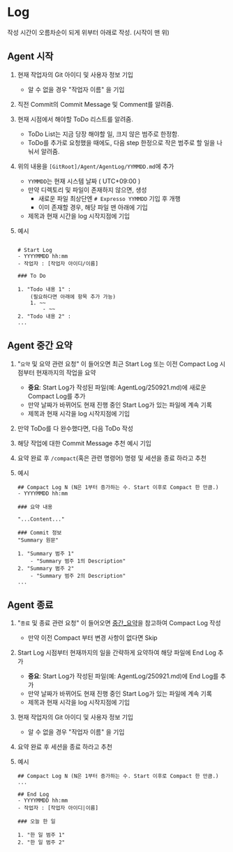 # Log 

작성 시간이 오름차순이 되게 위부터 아래로 작성. (시작이 맨 위)

## Agent 시작

1. 현재 작업자의 Git 아이디 및 사용자 정보 기입
    - 알 수 없을 경우 "작업자 이름" 을 기입
2. 직전 Commit의 Commit Message 및 Comment를 알려줌.
3. 현재 시점에서 해야할 ToDo 리스트를 알려줌.
    - ToDo List는 지금 당장 해야할 일, 크지 않은 범주로 한정함.
    - ToDo를 추가로 요청했을 때에도, 다음 step 한정으로 작은 범주로 할 일을 나눠서 알려줌.
4. 위의 내용을 `[GitRoot]/Agent/AgentLog/YYMMDD.md`에 추가
    - `YYMMDD`는 현재 시스템 날짜 ( UTC+09:00 )
    - 만약 디렉토리 및 파일이 존재하지 않으면, 생성
        - 새로운 파일 최상단엔 `# Expresso YYMMDD` 기입 후 개행
        - 이미 존재할 경우, 해당 파일 맨 아래에 기입
    - 제목과 현재 시간을 log 시작지점에 기입

5. 예시
    ```

    # Start Log
    - YYYYMMDD hh:mm
    - 작업자 : [작업자 아이디/이름]

    ### To Do

    1. "Todo 내용 1" : 
        (필요하다면 아래에 항목 추가 가능)
        1. ~~
            - ~~
    2. "Todo 내용 2" : 
    ...

    ```

## Agent 중간 요약

1. "`요약` 및 요약 관련 요청" 이 들어오면 최근 Start Log 또는 이전 Compact Log 시점부터 현재까지의 작업을 요약
    - **중요**: Start Log가 작성된 파일(예: AgentLog/250921.md)에 새로운 Compact Log를 추가
    - 만약 날짜가 바뀌어도 현재 진행 중인 Start Log가 있는 파일에 계속 기록
    - 제목과 현재 시각을 log 시작지점에 기입

2. 만약 ToDo를 다 완수했다면, 다음 ToDo 작성

3. 해당 작업에 대한 Commit Message 추천 예시 기입

4. 요약 완료 후 `/compact`(혹은 관련 명령어) 명령 및 세션을 종료 하라고 추천

5. 예시
    ```
    ## Compact Log N (N은 1부터 증가하는 수. Start 이후로 Compact 한 만큼.)
    - YYYYMMDD hh:mm 

    ### 요약 내용
    
    "...Content..."

    ### Commit 정보
    "Summary 원문"

    1. "Summary 범주 1"
        - "Summary 범주 1의 Description"
    2. "Summary 범주 2"
        - "Summary 범주 2의 Description"
    ...

    ```

## Agent 종료

1. "`종료` 및 종료 관련 요청" 이 들어오면 [중간_요약](./CLAUDE-Log.md/#agent-중간-요약)을 참고하여 Compact Log 작성
    - 만약 이전 Compact 부터 변경 사항이 없다면 Skip

2. Start Log 시점부터 현재까지의 일을 간략하게 요약하여 해당 파일에 End Log 추가
    - **중요**: Start Log가 작성된 파일(예: AgentLog/250921.md)에 End Log를 추가
    - 만약 날짜가 바뀌어도 현재 진행 중인 Start Log가 있는 파일에 계속 기록
    - 제목과 현재 시각을 log 시작지점에 기입

3. 현재 작업자의 Git 아이디 및 사용자 정보 기입
    - 알 수 없을 경우 "작업자 이름" 을 기입

4. 요약 완료 후 세션을 종료 하라고 추천

5. 예시
    ```
    ## Compact Log N (N은 1부터 증가하는 수. Start 이후로 Compact 한 만큼.)
    ...

    ## End Log
    - YYYYMMDD hh:mm
    - 작업자 : [작업자 아이디|이름]

    ### 오늘 한 일

    1. "한 일 범주 1"
    2. "한 일 범주 2"

    ```
